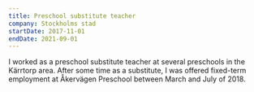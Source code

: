```yaml
---
title: Preschool substitute teacher
company: Stockholms stad
startDate: 2017-11-01
endDate: 2021-09-01
---
```


I worked as a preschool substitute teacher at several preschools in the Kärrtorp area. After some time as a substitute, I was offered fixed-term employment at Åkervägen Preschool between March and July of 2018.
